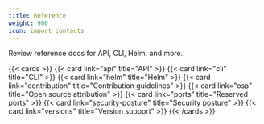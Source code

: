 ```yaml
---
title: Reference
weight: 900
icon: import_contacts
---
```


Review reference docs for API, CLI, Helm, and more.

{{< cards >}}
  {{< card link="api" title="API" >}}
  {{< card link="cli" title="CLI" >}}
  {{< card link="helm" title="Helm" >}}
  {{< card link="contribution" title="Contribution guidelines" >}}
  {{< card link="osa" title="Open source attribution" >}}
  {{< card link="ports" title="Reserved ports" >}}
  {{< card link="security-posture" title="Security posture" >}}
  {{< card link="versions" title="Version support" >}}
{{< /cards >}}